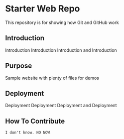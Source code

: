 # Starter Web Repo

This repository is for showing how Git and GitHub work

## Introduction
 Introduction Introduction Introduction and Introduction
## Purpose

Sample website with plenty of files for demos

## Deployment

Deployment Deployment Deployment and Deployment



## How To Contribute

    I don't know. NO NOW
